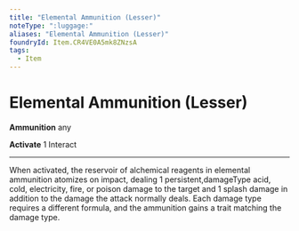```yaml
---
title: "Elemental Ammunition (Lesser)"
noteType: ":luggage:"
aliases: "Elemental Ammunition (Lesser)"
foundryId: Item.CR4VE0A5mk8ZNzsA
tags:
  - Item
---
```


# Elemental Ammunition (Lesser)

**Ammunition** any

**Activate** 1 Interact

* * *

When activated, the reservoir of alchemical reagents in elemental ammunition atomizes on impact, dealing 1 persistent,damageType acid, cold, electricity, fire, or poison damage to the target and 1 splash damage in addition to the damage the attack normally deals. Each damage type requires a different formula, and the ammunition gains a trait matching the damage type.
